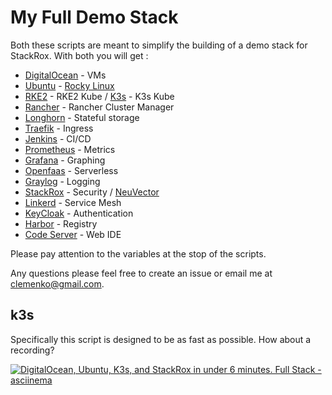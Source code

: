 # My Full Demo Stack

Both these scripts are meant to simplify the building of a demo stack for StackRox. With both you will get :

- [DigitalOcean](http://digitalocean.com) - VMs
- [Ubuntu](http://ubuntu.com) - [Rocky Linux](https://rockylinux.org/)
- [RKE2](https://docs.rke2.io/) - RKE2 Kube / [K3s](http://k3s.io) - K3s Kube
- [Rancher](https://rancher.com/products/rancher) - Rancher Cluster Manager
- [Longhorn](http://longhorn.io) - Stateful storage
- [Traefik](http://traefik.io) - Ingress
- [Jenkins](http://jenkins.io) - CI/CD
- [Prometheus](http://prometheus.io) - Metrics
- [Grafana](http://grafana.com) - Graphing
- [Openfaas](http://openfaas.com) - Serverless
- [Graylog](http://https://www.graylog.org) - Logging
- [StackRox](http://stackrox.com) - Security / [NeuVector](https://github.com/neuvector/neuvector)
- [Linkerd](http://linkerd.io) - Service Mesh
- [KeyCloak](http://keycloak.org) - Authentication
- [Harbor](http://goharbor.io) - Registry
- [Code Server](https://github.com/cdr/code-server) - Web IDE

Please pay attention to the variables at the stop of the scripts.

Any questions please feel free to create an issue or email me at clemenko@gmail.com.


## k3s

Specifically this script is designed to be as fast as possible. How about a recording?

[![ DigitalOcean, Ubuntu, K3s, and StackRox in under 6 minutes. Full Stack - asciinema ](https://asciinema.org/a/mGh0936Gl8pmbNkZYFFpKbt6X.png)](https://asciinema.org/a/mGh0936Gl8pmbNkZYFFpKbt6X?autoplay=1)
